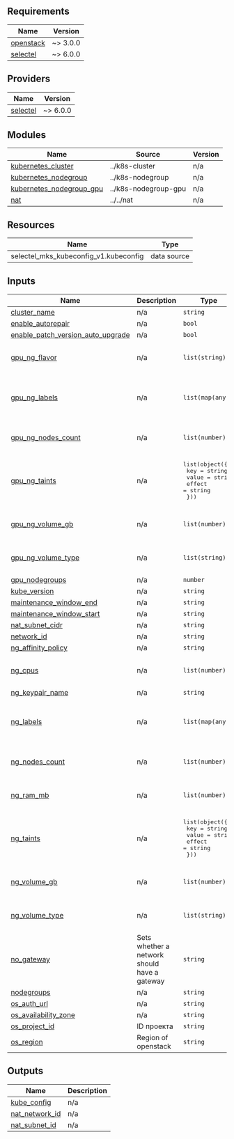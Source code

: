 <!-- BEGIN_TF_DOCS -->
## Requirements

| Name | Version |
|------|---------|
| <a name="requirement_openstack"></a> [openstack](#requirement\_openstack) | ~> 3.0.0 |
| <a name="requirement_selectel"></a> [selectel](#requirement\_selectel) | ~> 6.0.0 |

## Providers

| Name | Version |
|------|---------|
| <a name="provider_selectel"></a> [selectel](#provider\_selectel) | ~> 6.0.0 |

## Modules

| Name | Source | Version |
|------|--------|---------|
| <a name="module_kubernetes_cluster"></a> [kubernetes\_cluster](#module\_kubernetes\_cluster) | ../k8s-cluster | n/a |
| <a name="module_kubernetes_nodegroup"></a> [kubernetes\_nodegroup](#module\_kubernetes\_nodegroup) | ../k8s-nodegroup | n/a |
| <a name="module_kubernetes_nodegroup_gpu"></a> [kubernetes\_nodegroup\_gpu](#module\_kubernetes\_nodegroup\_gpu) | ../k8s-nodegroup-gpu | n/a |
| <a name="module_nat"></a> [nat](#module\_nat) | ../../nat | n/a |

## Resources

| Name | Type |
|------|------|
| selectel_mks_kubeconfig_v1.kubeconfig | data source |

## Inputs

| Name | Description | Type | Default | Required |
|------|-------------|------|---------|:--------:|
| <a name="input_cluster_name"></a> [cluster\_name](#input\_cluster\_name) | n/a | `string` | n/a | yes |
| <a name="input_enable_autorepair"></a> [enable\_autorepair](#input\_enable\_autorepair) | n/a | `bool` | `false` | no |
| <a name="input_enable_patch_version_auto_upgrade"></a> [enable\_patch\_version\_auto\_upgrade](#input\_enable\_patch\_version\_auto\_upgrade) | n/a | `bool` | `false` | no |
| <a name="input_gpu_ng_flavor"></a> [gpu\_ng\_flavor](#input\_gpu\_ng\_flavor) | n/a | `list(string)` | <pre>[<br/>  "2"<br/>]</pre> | no |
| <a name="input_gpu_ng_labels"></a> [gpu\_ng\_labels](#input\_gpu\_ng\_labels) | n/a | `list(map(any))` | <pre>[<br/>  {<br/>    "role": "gpu"<br/>  }<br/>]</pre> | no |
| <a name="input_gpu_ng_nodes_count"></a> [gpu\_ng\_nodes\_count](#input\_gpu\_ng\_nodes\_count) | n/a | `list(number)` | <pre>[<br/>  2<br/>]</pre> | no |
| <a name="input_gpu_ng_taints"></a> [gpu\_ng\_taints](#input\_gpu\_ng\_taints) | n/a | <pre>list(object({<br/>    key    = string<br/>    value  = string<br/>    effect = string<br/>  }))</pre> | `[]` | no |
| <a name="input_gpu_ng_volume_gb"></a> [gpu\_ng\_volume\_gb](#input\_gpu\_ng\_volume\_gb) | n/a | `list(number)` | <pre>[<br/>  32<br/>]</pre> | no |
| <a name="input_gpu_ng_volume_type"></a> [gpu\_ng\_volume\_type](#input\_gpu\_ng\_volume\_type) | n/a | `list(string)` | <pre>[<br/>  "fast"<br/>]</pre> | no |
| <a name="input_gpu_nodegroups"></a> [gpu\_nodegroups](#input\_gpu\_nodegroups) | n/a | `number` | `0` | no |
| <a name="input_kube_version"></a> [kube\_version](#input\_kube\_version) | n/a | `string` | n/a | yes |
| <a name="input_maintenance_window_end"></a> [maintenance\_window\_end](#input\_maintenance\_window\_end) | n/a | `string` | `"04:00:00"` | no |
| <a name="input_maintenance_window_start"></a> [maintenance\_window\_start](#input\_maintenance\_window\_start) | n/a | `string` | `"03:00:00"` | no |
| <a name="input_nat_subnet_cidr"></a> [nat\_subnet\_cidr](#input\_nat\_subnet\_cidr) | n/a | `string` | `"10.222.0.0/16"` | no |
| <a name="input_network_id"></a> [network\_id](#input\_network\_id) | n/a | `string` | `""` | no |
| <a name="input_ng_affinity_policy"></a> [ng\_affinity\_policy](#input\_ng\_affinity\_policy) | n/a | `string` | `""` | no |
| <a name="input_ng_cpus"></a> [ng\_cpus](#input\_ng\_cpus) | n/a | `list(number)` | <pre>[<br/>  2<br/>]</pre> | no |
| <a name="input_ng_keypair_name"></a> [ng\_keypair\_name](#input\_ng\_keypair\_name) | n/a | `string` | `""` | no |
| <a name="input_ng_labels"></a> [ng\_labels](#input\_ng\_labels) | n/a | `list(map(any))` | <pre>[<br/>  {<br/>    "role": "system"<br/>  }<br/>]</pre> | no |
| <a name="input_ng_nodes_count"></a> [ng\_nodes\_count](#input\_ng\_nodes\_count) | n/a | `list(number)` | <pre>[<br/>  2<br/>]</pre> | no |
| <a name="input_ng_ram_mb"></a> [ng\_ram\_mb](#input\_ng\_ram\_mb) | n/a | `list(number)` | <pre>[<br/>  4096<br/>]</pre> | no |
| <a name="input_ng_taints"></a> [ng\_taints](#input\_ng\_taints) | n/a | <pre>list(object({<br/>    key    = string<br/>    value  = string<br/>    effect = string<br/>  }))</pre> | `[]` | no |
| <a name="input_ng_volume_gb"></a> [ng\_volume\_gb](#input\_ng\_volume\_gb) | n/a | `list(number)` | <pre>[<br/>  32<br/>]</pre> | no |
| <a name="input_ng_volume_type"></a> [ng\_volume\_type](#input\_ng\_volume\_type) | n/a | `list(string)` | <pre>[<br/>  "fast"<br/>]</pre> | no |
| <a name="input_no_gateway"></a> [no\_gateway](#input\_no\_gateway) | Sets whether a network should have a gateway | `string` | `false` | no |
| <a name="input_nodegroups"></a> [nodegroups](#input\_nodegroups) | n/a | `string` | `1` | no |
| <a name="input_os_auth_url"></a> [os\_auth\_url](#input\_os\_auth\_url) | n/a | `string` | `"https://api.selvpc.ru/identity/v3/auth/"` | no |
| <a name="input_os_availability_zone"></a> [os\_availability\_zone](#input\_os\_availability\_zone) | n/a | `string` | n/a | yes |
| <a name="input_os_project_id"></a> [os\_project\_id](#input\_os\_project\_id) | ID проекта | `string` | n/a | yes |
| <a name="input_os_region"></a> [os\_region](#input\_os\_region) | Region of openstack | `string` | n/a | yes |

## Outputs

| Name | Description |
|------|-------------|
| <a name="output_kube_config"></a> [kube\_config](#output\_kube\_config) | n/a |
| <a name="output_nat_network_id"></a> [nat\_network\_id](#output\_nat\_network\_id) | n/a |
| <a name="output_nat_subnet_id"></a> [nat\_subnet\_id](#output\_nat\_subnet\_id) | n/a |
<!-- END_TF_DOCS -->
